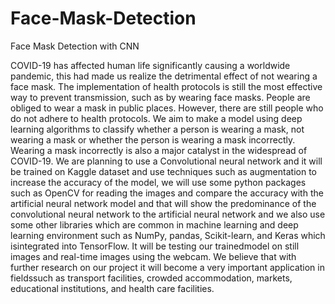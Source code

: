 # Face-Mask-Detection
Face Mask Detection with CNN 

COVID-19 has affected human life significantly causing a worldwide pandemic, this had made us
realize the detrimental effect of not wearing a face mask. The implementation of health protocols is still the most
effective way to prevent transmission, such as by wearing face masks. People are obliged to wear a mask
in public places. However, there are still people who do not adhere to health protocols. We aim to make
a model using deep learning algorithms to classify whether a person is wearing a mask, not wearing a
mask or whether the person is wearing a mask incorrectly. Wearing a mask incorrectly is also a major
catalyst in the widespread of COVID-19. We are planning to use a Convolutional neural network and it will
be trained on Kaggle dataset and use techniques such as augmentation to increase the accuracy of the
model, we will use some python packages such as OpenCV for reading the images and compare the
accuracy with the artificial neural network model and that will show the predominance of the
convolutional neural network to the artificial neural network and we also use some other libraries which
are common in machine learning and deep learning environment such as NumPy, pandas, Scikit-learn, and
Keras which isintegrated into TensorFlow. It will be testing our trainedmodel on still images and real-time
images using the webcam. We believe that with further research on our project it will become a very
important application in fieldssuch as transport facilities, crowded accommodation, markets, educational
institutions, and health care facilities.
